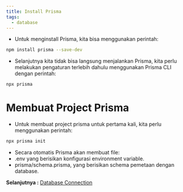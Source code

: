 ```yaml
---
title: Install Prisma
tags:
  - database
---
```


- Untuk menginstall Prisma, kita bisa menggunakan perintah:

```bash
npm install prisma --save-dev
```

- Selanjutnya kita tidak bisa langsung menjalankan Prisma, kita perlu melakukan pengaturan terlebih dahulu menggunakan Prisma CLI dengan perintah:

```bash
npx prisma
```

# Membuat Project Prisma

- Untuk membuat project prisma untuk pertama kali, kita perlu menggunakan perintah:

```bash
npx prisma init
```

- Secara otomatis Prisma akan membuat file:
- .env yang berisikan konfigurasi environment variable.
- prisma/schema.prisma, yang berisikan schema pemetaan dengan database.

**Selanjutnya :** [Database Connection](databaseconnection.md)